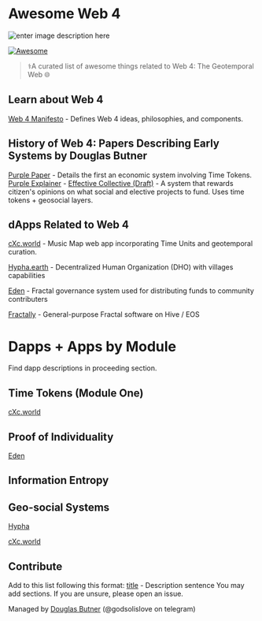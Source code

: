 # Awesome Web 4

![enter image description here](https://images.hive.blog/p/54TLbcUcnRm42j8GnpdnhX9mWMkFJ3gQqb83BfQ4XJnqn7EQGxDPPihGna4pKJGRvNmUttyQM82CBKi3PYT7uRrWaA6dRdjnvKbkZBP56y1MixxuyQHvn9iKsRB453SVtDXYC8cNJ)


[![Awesome](https://awesome.re/badge.svg)](https://github.com/dougbutner/awesome-web4)

> ⚕️A curated list of awesome things related to Web 4: The Geotemporal Web 🌐 

## Learn about Web 4
[Web 4 Manifesto](https://github.com/dougbutner/web-4) - Defines Web 4 ideas, philosophies, and components.

## History of Web 4: Papers Describing Early Systems by Douglas Butner
[Purple Paper](https://docs.google.com/document/d/1T2JH9J73WjgZ9-cULJAzrYvZzyPSXEA_fdgt21lHnDc/preview) - Details the first an economic system involving Time Tokens.
[Purple Explainer](https://github.com/currentxchange/purple-explainer) - 
[Effective Collective (Draft)](https://github.com/dougbutner/effective-collective) - A system that rewards citizen's opinions on what social and elective projects to fund. Uses time tokens + geosocial layers. 

## dApps Related to Web 4
[cXc.world](https://cxc.world) - Music Map web app incorporating Time Units and geotemporal curation. 

[Hypha.earth](https://dho.hypha.earth/) - Decentralized Human Organization (DHO) with villages capabilities

[Eden](https://edeneos.org/) - Fractal governance system used for distributing funds to community contributers

[Fractally](http://fractally.com/) - General-purpose Fractal software on Hive / EOS

# Dapps + Apps by Module

Find dapp descriptions in proceeding section.

## Time Tokens (Module One)

[cXc.world](https://cxc.world)

## Proof of Individuality

[Eden](https://edeneos.org/)

## Information Entropy

## Geo-social Systems

[Hypha](https://dho.hypha.earth/)

[cXc.world](https://cxc.world)


## Contribute
Add to this list following this format: [title](link) - Description sentence
You may add sections. If you are unsure, please open an issue. 


Managed by [Douglas Butner](https://douglas.life) (@godsolislove on telegram)
